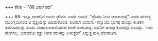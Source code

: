 +++
title = "88 ಚಪಳೆ ಫಡ"

+++
88. ಇನ್ನೂ ಕೀಚಕನಿಗೆ ಅವಳು ದ್ರೌಪದಿ ಎಂದೇ ಭಾವನೆ. "ದ್ರೌಪದಿ ನೀನು ಚಂಚಲಚಿತ್ತೆ" ಎಂದು ಹೇಳುತ್ತ ಮುಂಗೈಯಿನಿಂದ ಆ ವ್ಯಕ್ತಿಯನ್ನು ಹಿಡಿದುಕೊಂಡ. ಕೂಡಲೇ ಭೀಮನು ಇನ್ನೊಂದು ಭಾಗಕ್ಕೆ ಹಾಯ್ದು ಕೀಚಕನ ತಲೆಗೂದಲನ್ನು ಹಿಡಿದ. ಮಹಾಬಲಶಾಲಿಯಾದ ಕೀಚಕ ಸಂಕಟಪಟ್ಟ. ಅವನಿಗೆ ಅಗಾಧ ಕೋಪವೂ ಬಂದಿತ್ತು. `ಇದು ಹೆಂಗಸಲ್ಲ. ಯಾವನೋ ಶತ್ರು ಇವನ ಕರುಳನ್ನು ಕೀಳುತ್ತೇನೆ' ಎನ್ನುತ್ತ ನುಗ್ಗಿ ಹೆಣಗಾಡಿದ.